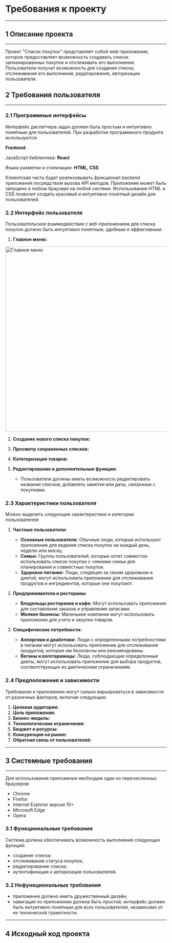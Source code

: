 # Требования к проекту
---
## 1 Описание проекта
---
Проект "Список покупок" представляет собой web-приложение, которое предоставляет возможность создавать список запланированных покупок и отслеживать его выполнение. Пользователи получат возможность для создания списка, отслеживания его выполнения, редатирования, авторизации пользователя.

## 2 Требования пользователя
---
### 2.1 Программные интерфейсы

Интерфейс диспетчера задач должен быть простым и интуитивно понятным для пользователей. При разработке программного продукта используются:

**Frontend:**

JavaScript библиотека: **React**

Языки разметки и стилизации: **HTML, CSS**

Клиентская часть будет реализовывать функционал backend приложения посредством вызова API методов. Приложение может быть запущено в любом браузере на любой системе. Использование HTML и CSS позволит создать красивый и интуитивно понятный дизайн для пользователей.

### 2.2 Интерфейс пользователя

Пользовательское взаимодействие с веб-приложением для списка покупок должно быть интуитивно понятным, удобным и эффективным:

1. **Главное меню:**
<img width="576" alt="Главное меню" src="https://github.com/Polkob/GroceryList/assets/93399289/13e31bc9-7d7f-4fe8-832f-c326c36ee243">


2. **Создание нового списка покупок:**
   

3. **Просмотр сохраненных списков:**
   

4. **Категоризация товаров:**
   

5. **Редактирование и дополнительные функции:**
   - Пользователи должны иметь возможность редактировать названия списков, добавлять заметки или даты, связанные с покупками.


### 2.3 Характеристики пользователя

Можно выделить следующие характеристики и категории пользователей:

1. **Частные пользователи:**
   - **Основные пользователи:** Обычные люди, которые используют приложение для ведения списка покупок на каждый день, неделю или месяц.
   - **Семьи:** Группы пользователей, которые хотят совместно использовать список покупок с членами семьи для планирования и совместных покупок.
   - **Здоровое питание:** Люди, следящие за своим здоровьем и диетой, могут использовать приложение для отслеживания продуктов и ингредиентов, которые они покупают.

2. **Предприниматели и рестораны:**
   - **Владельцы ресторанов и кафе:** Могут использовать приложение для составления заказов и управления запасами.
   - **Мелкие бизнесы:** Маленькие компании могут использовать приложение для учета и закупки товаров.

3. **Специфические потребности:**
   - **Аллергики и диабетики:** Люди с определенными потребностями в питании могут использовать приложение для отслеживания продуктов, которые им безопасны или рекомендованы.
   - **Веганы и вегетарианцы:** Люди, соблюдающие определенные диеты, могут использовать приложение для выбора продуктов, соответствующих их диетическим ограничениям.

### 2.4 Предположения и зависимости

Требования к приложению могут сильно варьироваться в зависимости от различных факторов, включая следующие:

1. **Целевая аудитория:**
2. **Цель приложения:**
3. **Бизнес-модель:** 
4. **Технологические ограничения:**
5. **Бюджет и ресурсы:** 
6. **Конкуренция на рынке:** 
7. **Обратная связь от пользователей:**

---
## 3 Системные требования
---
Для использования приложения необходим один из перечисленных браузеров:

- Chrome
- Firefox
- Internet Explorer версия 10+
- Microsoft Edge
- Opera

### 3.1 Функциональные требования

Система должна обеспечивать возможность выполнения следующих функций:

- создание списка;
- отслеживание статуса покупок;
- редактирование списка;
- аутентификация и авторизация пользователей.

### 3.2 Нефункциональные требования

- приложение должно иметь дружественный дизайн;
- навигация по приложению должна быть простой, интерфейс должен быть интуитивно понятным для всех пользователей, независимо от их технической грамотности.

---
## 4 Исходный код проекта
